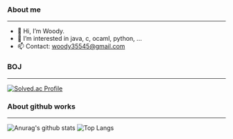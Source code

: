 ### About me
---
- 👋 Hi, I’m Woody. 
- 👀 I’m interested in java, c, ocaml, python, ...
- 📫 Contact: woody35545@gmail.com


<!---
woody35545/woody35545 is a ✨ special ✨ repository because its `README.md` (this file) appears on your GitHub profile.
You can click the Preview link to take a look at your changes.
--->

### BOJ
---
[![Solved.ac Profile](http://mazassumnida.wtf/api/v2/generate_badge?boj=woody35545)](https://solved.ac/woody35545/)

### About github works
---
![Anurag's github stats](https://github-readme-stats.vercel.app/api?username=woody35545&show_icons=true&theme=vision-friendly-dark)
![Top Langs](https://github-readme-stats.vercel.app/api/top-langs/?username=woody35545&layout=compact&theme=tokyonight)

  
